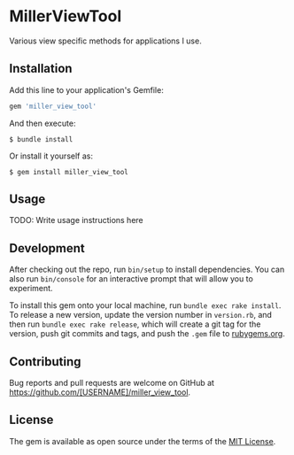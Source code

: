 # MillerViewTool

Various view specific methods for applications I use.

## Installation

Add this line to your application's Gemfile:

```ruby
gem 'miller_view_tool'
```

And then execute:

    $ bundle install

Or install it yourself as:

    $ gem install miller_view_tool

## Usage

TODO: Write usage instructions here

## Development

After checking out the repo, run `bin/setup` to install dependencies. You can also run `bin/console` for an interactive prompt that will allow you to experiment.

To install this gem onto your local machine, run `bundle exec rake install`. To release a new version, update the version number in `version.rb`, and then run `bundle exec rake release`, which will create a git tag for the version, push git commits and tags, and push the `.gem` file to [rubygems.org](https://rubygems.org).

## Contributing

Bug reports and pull requests are welcome on GitHub at https://github.com/[USERNAME]/miller_view_tool.


## License

The gem is available as open source under the terms of the [MIT License](https://opensource.org/licenses/MIT).
